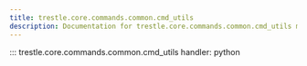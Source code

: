 ```yaml
---
title: trestle.core.commands.common.cmd_utils
description: Documentation for trestle.core.commands.common.cmd_utils module
---
```

::: trestle.core.commands.common.cmd_utils
handler: python
